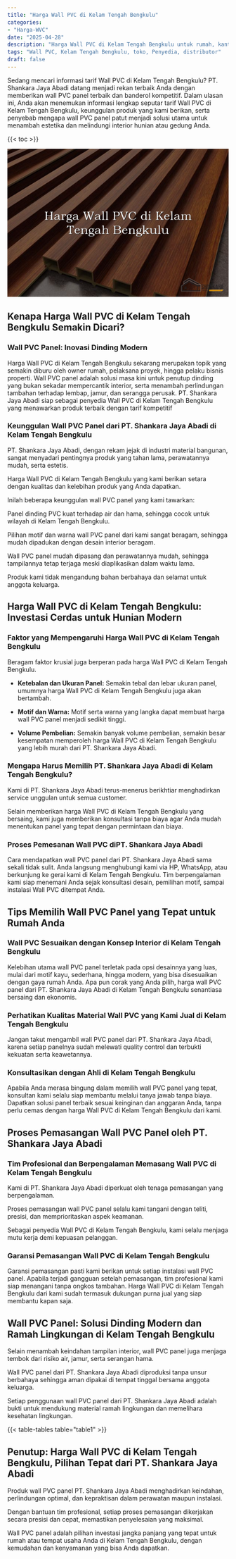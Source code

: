 ```yaml
---
title: "Harga Wall PVC di Kelam Tengah Bengkulu"
categories: 
- "Harga-WVC"
date: "2025-04-28"
description: "Harga Wall PVC di Kelam Tengah Bengkulu untuk rumah, kantor, dan gerai. Panel berkualitas, pilihan motif, warna modern, beserta jasa penempatan ditangani oleh tim ahli dan garansi resmi!|Layanan penyediaan Wall PVC di Kelam Tengah Bengkulu untuk keperluan hunian, perkantoran, maupun gerai, dengan material terbaik dan pemasangan oleh teknisi ahli dan kepastian resmi.|Pilihan Wall PVC di Kelam Tengah Bengkulu yang terbukti untuk hunian, office, serta toko, dengan produk berkualitas dan instalasi oleh teknisi ahli serta jaminan resmi.|Penjualan Wall PVC di Kelam Tengah Bengkulu bagi rumah, perkantoran, serta gerai, dengan panel berkualitas dan instalasi ditangani oleh teknisi profesional, lengkap dengan garansi resmi.}"
tags: "Wall PVC, Kelam Tengah Bengkulu, toko, Penyedia, distributor"
draft: false
---
```


Sedang mencari informasi tarif Wall PVC di Kelam Tengah Bengkulu? PT. Shankara Jaya Abadi datang menjadi rekan terbaik Anda dengan memberikan wall PVC panel terbaik dan banderol kompetitif. Dalam ulasan ini, Anda akan menemukan informasi lengkap seputar tarif Wall PVC di Kelam Tengah Bengkulu, keunggulan produk yang kami berikan, serta penyebab mengapa wall PVC panel patut menjadi solusi utama untuk menambah estetika dan melindungi interior hunian atau gedung Anda.

{{< toc >}}

![Harga Wall PVC di Kelam Tengah Bengkulu](/images/Harga-WVC/Harga-Wall-PVC-di-Kelam-Tengah-Bengkulu.png)


## Kenapa Harga Wall PVC di Kelam Tengah Bengkulu Semakin Dicari?

### Wall PVC Panel: Inovasi Dinding Modern

Harga Wall PVC di Kelam Tengah Bengkulu sekarang merupakan topik yang semakin diburu oleh owner rumah, pelaksana proyek, hingga pelaku bisnis properti. Wall PVC panel adalah solusi masa kini untuk penutup dinding yang bukan sekadar mempercantik interior, serta menambah perlindungan tambahan terhadap lembap, jamur, dan serangga perusak. PT. Shankara Jaya Abadi siap sebagai penyedia Wall PVC di Kelam Tengah Bengkulu yang menawarkan produk terbaik dengan tarif kompetitif

### Keunggulan Wall PVC Panel dari PT. Shankara Jaya Abadi di Kelam Tengah Bengkulu

PT. Shankara Jaya Abadi, dengan rekam jejak di industri material bangunan, sangat menyadari pentingnya produk yang tahan lama, perawatannya mudah, serta estetis.

Harga Wall PVC di Kelam Tengah Bengkulu yang kami berikan setara dengan kualitas dan kelebihan produk yang Anda dapatkan.

Inilah beberapa keunggulan wall PVC panel yang kami tawarkan:

Panel dinding PVC kuat terhadap air dan hama, sehingga cocok untuk wilayah di Kelam Tengah Bengkulu.

Pilihan motif dan warna wall PVC panel dari kami sangat beragam, sehingga mudah dipadukan dengan desain interior beragam.

Wall PVC panel mudah dipasang dan perawatannya mudah, sehingga tampilannya tetap terjaga meski diaplikasikan dalam waktu lama.

Produk kami tidak mengandung bahan berbahaya dan selamat untuk anggota keluarga.

## Harga Wall PVC di Kelam Tengah Bengkulu: Investasi Cerdas untuk Hunian Modern

### Faktor yang Mempengaruhi Harga Wall PVC di Kelam Tengah Bengkulu

Beragam faktor krusial juga berperan pada harga Wall PVC di Kelam Tengah Bengkulu.

- **Ketebalan dan Ukuran Panel:** Semakin tebal dan lebar ukuran panel, umumnya harga Wall PVC di Kelam Tengah Bengkulu juga akan bertambah.

- **Motif dan Warna:** Motif serta warna yang langka dapat membuat harga wall PVC panel menjadi sedikit tinggi.

- **Volume Pembelian:** Semakin banyak volume pembelian, semakin besar kesempatan memperoleh harga Wall PVC di Kelam Tengah Bengkulu yang lebih murah dari PT. Shankara Jaya Abadi.

### Mengapa Harus Memilih PT. Shankara Jaya Abadi di Kelam Tengah Bengkulu?

Kami di PT. Shankara Jaya Abadi terus-menerus berikhtiar menghadirkan service unggulan untuk semua customer.

Selain memberikan harga Wall PVC di Kelam Tengah Bengkulu yang bersaing, kami juga memberikan konsultasi tanpa biaya agar Anda mudah menentukan panel yang tepat dengan permintaan dan biaya.

### Proses Pemesanan Wall PVC diPT. Shankara Jaya Abadi

Cara mendapatkan wall PVC panel dari PT. Shankara Jaya Abadi sama sekali tidak sulit. Anda langsung menghubungi kami via HP, WhatsApp, atau berkunjung ke gerai kami di Kelam Tengah Bengkulu. Tim berpengalaman kami siap menemani Anda sejak konsultasi desain, pemilihan motif, sampai instalasi Wall PVC ditempat Anda.

## Tips Memilih Wall PVC Panel yang Tepat untuk Rumah Anda

### Wall PVC Sesuaikan dengan Konsep Interior di Kelam Tengah Bengkulu

Kelebihan utama wall PVC panel terletak pada opsi desainnya yang luas, mulai dari motif kayu, sederhana, hingga modern, yang bisa disesuaikan dengan gaya rumah Anda. Apa pun corak yang Anda pilih, harga wall PVC panel dari PT. Shankara Jaya Abadi di Kelam Tengah Bengkulu senantiasa bersaing dan ekonomis.

### Perhatikan Kualitas Material Wall PVC yang Kami Jual di Kelam Tengah Bengkulu

Jangan takut mengambil wall PVC panel dari PT. Shankara Jaya Abadi, karena setiap panelnya sudah melewati quality control dan terbukti kekuatan serta keawetannya.

### Konsultasikan dengan Ahli di Kelam Tengah Bengkulu

Apabila Anda merasa bingung dalam memilih wall PVC panel yang tepat, konsultan kami selalu siap membantu melalui tanya jawab tanpa biaya. Dapatkan solusi panel terbaik sesuai keinginan dan anggaran Anda, tanpa perlu cemas dengan harga Wall PVC di Kelam Tengah Bengkulu dari kami.

## Proses Pemasangan Wall PVC Panel oleh PT. Shankara Jaya Abadi

### Tim Profesional dan Berpengalaman Memasang Wall PVC di Kelam Tengah Bengkulu

Kami di PT. Shankara Jaya Abadi diperkuat oleh tenaga pemasangan yang berpengalaman.

Proses pemasangan wall PVC panel selalu kami tangani dengan teliti, presisi, dan memprioritaskan aspek keamanan.

Sebagai penyedia Wall PVC di Kelam Tengah Bengkulu, kami selalu menjaga mutu kerja demi kepuasan pelanggan.

### Garansi Pemasangan Wall PVC di Kelam Tengah Bengkulu

Garansi pemasangan pasti kami berikan untuk setiap instalasi wall PVC panel. Apabila terjadi gangguan setelah pemasangan, tim profesional kami siap menangani tanpa ongkos tambahan. Harga Wall PVC di Kelam Tengah Bengkulu dari kami sudah termasuk dukungan purna jual yang siap membantu kapan saja.

## Wall PVC Panel: Solusi Dinding Modern dan Ramah Lingkungan di Kelam Tengah Bengkulu

Selain menambah keindahan tampilan interior, wall PVC panel juga menjaga tembok dari risiko air, jamur, serta serangan hama.

Wall PVC panel dari PT. Shankara Jaya Abadi diproduksi tanpa unsur berbahaya sehingga aman dipakai di tempat tinggal bersama anggota keluarga.

Setiap penggunaan wall PVC panel dari PT. Shankara Jaya Abadi adalah bukti untuk mendukung material ramah lingkungan dan memelihara kesehatan lingkungan.

{{< table-tables table="table1" >}}

## Penutup: Harga Wall PVC di Kelam Tengah Bengkulu, Pilihan Tepat dari PT. Shankara Jaya Abadi

Produk wall PVC panel PT. Shankara Jaya Abadi menghadirkan keindahan, perlindungan optimal, dan kepraktisan dalam perawatan maupun instalasi.

Dengan bantuan tim profesional, setiap proses pemasangan dikerjakan secara presisi dan cepat, memastikan penyelesaian yang maksimal.

Wall PVC panel adalah pilihan investasi jangka panjang yang tepat untuk rumah atau tempat usaha Anda di Kelam Tengah Bengkulu, dengan kemudahan dan kenyamanan yang bisa Anda dapatkan.